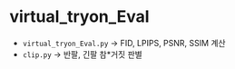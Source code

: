 # virtual_tryon_Eval

- `virtual_tryon_Eval.py` -> FID, LPIPS, PSNR, SSIM 계산
- `clip.py` -> 반팔, 긴팔 참*거짓 판별
